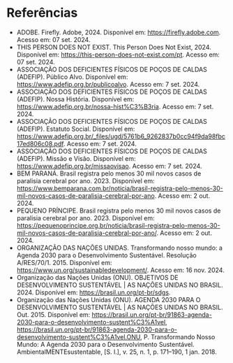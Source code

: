 # Referências

- ADOBE. Firefly. Adobe, 2024. Disponível em: https://firefly.adobe.com. Acesso em: 07 set. 2024.
- THIS PERSON DOES NOT EXIST. This Person Does Not Exist, 2024. Disponível em: https://this-person-does-not-exist.com/pt. Acesso em: 07 set. 2024.
- ASSOCIAÇÃO DOS DEFICIENTES FÍSICOS DE POÇOS DE CALDAS (ADEFIP). Público Alvo. Disponível em: https://www.adefip.org.br/publicoalvo. Acesso em: 7 set. 2024.
- ASSOCIAÇÃO DOS DEFICIENTES FÍSICOS DE POÇOS DE CALDAS (ADEFIP). Nossa História. Disponível em: https://www.adefip.org.br/nossa-hist%C3%B3ria. Acesso em: 7 set. 2024.
- ASSOCIAÇÃO DOS DEFICIENTES FÍSICOS DE POÇOS DE CALDAS (ADEFIP). Estatuto Social. Disponível em: https://www.adefip.org.br/_files/ugd/5761b6_9262837b0cc94f9da98fbc17ed806c08.pdf. Acesso em: 7 set. 2024.
- ASSOCIAÇÃO DOS DEFICIENTES FÍSICOS DE POÇOS DE CALDAS (ADEFIP). Missão e Visão. Disponível em: https://www.adefip.org.br/missaovisao. Acesso em: 7 set. 2024.
- BEM PARANÁ. Brasil registra pelo menos 30 mil novos casos de paralisia cerebral por ano. 2023. Disponível em: https://www.bemparana.com.br/noticia/brasil-registra-pelo-menos-30-mil-novos-casos-de-paralisia-cerebral-por-ano. Acesso em: 2 out. 2024.
- PEQUENO PRÍNCIPE. Brasil registra pelo menos 30 mil novos casos de paralisia cerebral por ano. 2023. Disponível em: https://pequenoprincipe.org.br/noticia/brasil-registra-pelo-menos-30-mil-novos-casos-de-paralisia-cerebral-por-ano/. Acesso em: 2 out. 2024.
- ORGANIZAÇÃO DAS NAÇÕES UNIDAS. Transformando nosso mundo: a Agenda 2030 para o Desenvolvimento Sustentável. Resolução A/RES/70/1. 2015. Disponível em: https://www.un.org/sustainabledevelopment/. Acesso em: 16 nov. 2024.
- Organização das Nações Unidas (ONU). OBJETIVOS DE DESENVOLVIMENTO SUSTENTÁVEL | AS NAÇÕES UNIDAS NO BRASIL. 2024. Disponível em: https://brasil.un.org/pt-br/sdgs.
- Organização das Nações Unidas (ONU). AGENDA 2030 PARA O DESENVOLVIMENTO SUSTENTÁVEL | AS NAÇÕES UNIDAS NO BRASIL. Out. 2015. Disponível em: https://brasil.un.org/pt-br/91863-agenda-2030-para-o-desenvolvimento-sustent%C3%A1vel, https://brasil.un.org/pt-br/91863-agenda-2030-para-o-desenvolvimento-sustent%C3%A1vel.ONU, P. Transformando Nosso Mundo: A Agenda 2030 para o Desenvolvimento Sustentável. AmbientalMENTEsustentable, [S. l.], v. 25, n. 1, p. 171–190, 1 jan. 2018.

